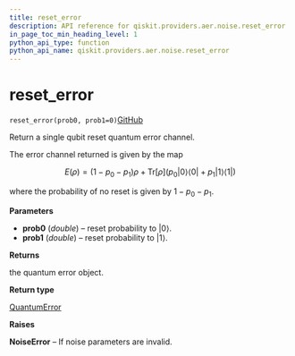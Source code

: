 ```yaml
---
title: reset_error
description: API reference for qiskit.providers.aer.noise.reset_error
in_page_toc_min_heading_level: 1
python_api_type: function
python_api_name: qiskit.providers.aer.noise.reset_error
---
```


# reset\_error

<span id="qiskit.providers.aer.noise.reset_error" />

`reset_error(prob0, prob1=0)`[GitHub](https://github.com/qiskit/qiskit-aer/tree/stable/0.5/qiskit/providers/aer/noise/errors/standard_errors.py "view source code")

Return a single qubit reset quantum error channel.

The error channel returned is given by the map

$$
E(ρ) = (1 - p_0 - p_1) ρ + \text{Tr}[ρ] \left(
        p_0 \vert 0 \rangle\langle 0\vert 
        + p_1 \vert 1 \rangle\langle 1\vert  \right)
$$

where the probability of no reset is given by $1 - p_0 - p_1$.

**Parameters**

*   **prob0** (*double*) – reset probability to $\vert 0\rangle$.
*   **prob1** (*double*) – reset probability to $\vert 1\rangle$.

**Returns**

the quantum error object.

**Return type**

[QuantumError](qiskit.providers.aer.noise.QuantumError "qiskit.providers.aer.noise.QuantumError")

**Raises**

**NoiseError** – If noise parameters are invalid.

